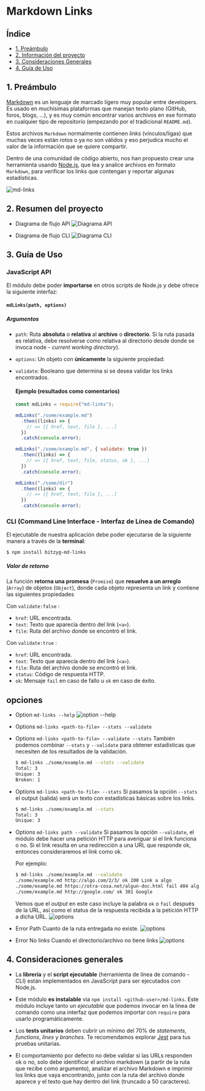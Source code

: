 # Markdown Links

## Índice

- [1. Preámbulo](#1-preámbulo)
- [2. Información del proyecto](#2-informacion-del-proyecto)
- [3. Consideraciones Generales](#3-considereaciones-generales)
- [4. Guía de Uso](#4-guia-de-uso)

## 1. Preámbulo

[Markdown](https://es.wikipedia.org/wiki/Markdown) es un lenguaje de marcado
ligero muy popular entre developers. Es usado en muchísimas plataformas que
manejan texto plano (GitHub, foros, blogs, ...), y es muy común
encontrar varios archivos en ese formato en cualquier tipo de repositorio
(empezando por el tradicional `README.md`).

Estos archivos `Markdown` normalmente contienen _links_ (vínculos/ligas) que
muchas veces están rotos o ya no son válidos y eso perjudica mucho el valor de
la información que se quiere compartir.

Dentro de una comunidad de código abierto, nos han propuesto crear una
herramienta usando [Node.js](https://nodejs.org/), que lea y analice archivos
en formato `Markdown`, para verificar los links que contengan y reportar
algunas estadísticas.

![md-links](https://user-images.githubusercontent.com/110297/42118443-b7a5f1f0-7bc8-11e8-96ad-9cc5593715a6.jpg)

## 2. Resumen del proyecto

   * Diagrama de flujo API
   ![Diagrama API](https://raw.githubusercontent.com/BitzyG/LIM015-md-links/main/src/pictures/diagrama_API.png)

   * Diagrama de flujo CLI
   ![Diagrama CLI](https://raw.githubusercontent.com/BitzyG/LIM015-md-links/main/src/pictures/diagrama_CLI.png)

## 3. Guía de Uso

  ### JavaScript API

  El módulo debe poder **importarse** en otros scripts de Node.js y debe ofrece la
  siguiente interfaz:

  #### `mdLinks(path, options)`

  ##### Argumentos

  - `path`: Ruta **absoluta** o **relativa** al **archivo** o **directorio**.
      Si la ruta pasada es relativa, debe resolverse como relativa al directorio
      desde donde se invoca node - _current working directory_).
  - `options`: Un objeto con **únicamente** la siguiente propiedad:
  - `validate`: Booleano que determina si se desea validar los links
      encontrados.

    #### Ejemplo (resultados como comentarios)

    ```js
    const mdLinks = require("md-links");

    mdLinks("./some/example.md")
      .then((links) => {
        // => [{ href, text, file }, ...]
      })
      .catch(console.error);

    mdLinks("./some/example.md", { validate: true })
      .then((links) => {
        // => [{ href, text, file, status, ok }, ...]
      })
      .catch(console.error);

    mdLinks("./some/dir")
      .then((links) => {
        // => [{ href, text, file }, ...]
      })
      .catch(console.error);
    ```

  ### CLI (Command Line Interface - Interfaz de Línea de Comando)

  El ejecutable de nuestra aplicación debe poder ejecutarse de la siguiente manera a través de la **terminal**:

  `$ npm install bitzyg-md-links`

  ##### Valor de retorno

  La función **retorna una promesa** (`Promise`) que **resuelve a un arreglo**
  (`Array`) de objetos (`Object`), donde cada objeto representa un link y contiene
  las siguientes propiedades

  Con `validate:false` :

  - `href`: URL encontrada.
  - `text`: Texto que aparecía dentro del link (`<a>`).
  - `file`: Ruta del archivo donde se encontró el link.

  Con `validate:true` :

  - `href`: URL encontrada.
  - `text`: Texto que aparecía dentro del link (`<a>`).
  - `file`: Ruta del archivo donde se encontró el link.
  - `status`: Código de respuesta HTTP.
  - `ok`: Mensaje `fail` en caso de fallo u `ok` en caso de éxito.

  ## opciones
  * Option `md-links --help`
  ![option --help](https://raw.githubusercontent.com/BitzyG/LIM015-md-links/main/src/pictures/--help.png)

  * Options `md-links <path-to-file> --stats --validate`
  * Options `md-links <path-to-file> --validate --stats`
      También podemos combinar `--stats` y `--validate` para obtener estadísticas que
      necesiten de los resultados de la validación.

      ```sh
      $ md-links ./some/example.md --stats --validate
      Total: 3
      Unique: 3
      Broken: 1
      ```

  * Options `md-links <path-to-file> --stats`
      Si pasamos la opción `--stats` el output (salida) será un texto con estadísticas
      básicas sobre los links.

      ```sh
      $ md-links ./some/example.md --stats
      Total: 3
      Unique: 3
      ```

  * Options `md-links path --validate`
      Si pasamos la opción `--validate`, el módulo debe hacer una petición HTTP para
      averiguar si el link funciona o no. Si el link resulta en una redirección a una
      URL que responde ok, entonces consideraremos el link como ok.

      Por ejemplo:

      ```sh
      $ md-links ./some/example.md --validate
      ./some/example.md http://algo.com/2/3/ ok 200 Link a algo
      ./some/example.md https://otra-cosa.net/algun-doc.html fail 404 algún doc
      ./some/example.md http://google.com/ ok 301 Google
      ```

      Vemos que el _output_ en este caso incluye la palabra `ok` o `fail` después de
      la URL, así como el status de la respuesta recibida a la petición HTTP a dicha
      URL.
  ![options](https://raw.githubusercontent.com/BitzyG/LIM015-md-links/main/src/pictures/options.png)

  * Error Path
      Cuanto de la ruta entregada no existe.
  ![options](https://raw.githubusercontent.com/BitzyG/LIM015-md-links/main/src/pictures/errorPath.png)

  * Error No links
      Cuando el directorio/archivo no tiene links
  ![options](https://raw.githubusercontent.com/BitzyG/LIM015-md-links/main/src/pictures/noLinks.png)


## 4. Consideraciones generales

- La **librería** y el **script ejecutable** (herramienta de línea de comando -
  CLI) están implementados en JavaScript para ser ejecutados con
  Node.js.

- Este módulo **es instalable** via `npm install <github-user>/md-links`. Este
  módulo incluye tanto un _ejecutable_ que podemos invocar en la línea de
  comando como una interfaz que podemos importar con `require` para usarlo
  programáticamente.

- Los **tests unitarios** deben cubrir un mínimo del 70% de _statements_,
  _functions_, _lines_ y _branches_. Te recomendamos explorar [Jest](https://jestjs.io/)
  para tus pruebas unitarias.

- El comportamiento por defecto no debe validar si las URLs responden ok o no,
  solo debe identificar el archivo markdown (a partir de la ruta que recibe como
  argumento), analizar el archivo Markdown e imprimir los links que vaya
  encontrando, junto con la ruta del archivo donde aparece y el texto
  que hay dentro del link (truncado a 50 caracteres).
